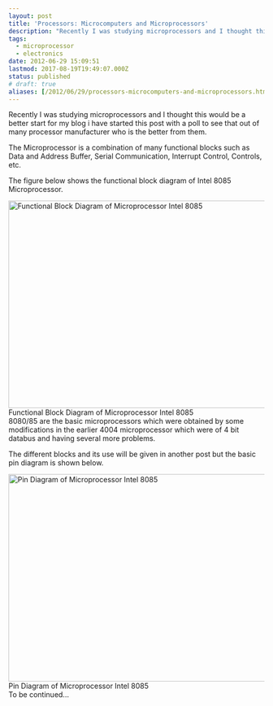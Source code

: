 ```yaml
---
layout: post
title: 'Processors: Microcomputers and Microprocessors'
description: "Recently I was studying microprocessors and I thought this would be a better start for my blog i have started this post with a poll to see that out of many processor manufacturer who is the better from them."
tags:
  - microprocessor
  - electronics
date: 2012-06-29 15:09:51
lastmod: 2017-08-19T19:49:07.000Z
status: published
# draft: true
aliases: [/2012/06/29/processors-microcomputers-and-microprocessors.html]
---
```


Recently I was studying microprocessors and I thought this would be a better start for my blog i have started this post with a poll to see that out of many processor manufacturer who is the better from them.

The Microprocessor is a combination of many functional blocks such as Data and Address Buffer, Serial Communication, Interrupt Control, Controls, etc.

The figure below shows the functional block diagram of Intel 8085 Microprocessor.
<div id="container">
<a href="http://dtchanpura.files.wordpress.com/2012/06/arhitecture-pic1.png"><img class="size-full wp-image-19 " title="Figure 1" src="http://dtchanpura.files.wordpress.com/2012/06/arhitecture-pic1.png" alt="Functional Block Diagram of Microprocessor Intel 8085" width="560" height="408" /></a><br /> Functional Block Diagram of Microprocessor Intel 8085
</div>
8080/85 are the basic microprocessors which were obtained by some modifications in the earlier 4004 microprocessor which were of 4 bit databus and having several more problems.

The different blocks and its use will be given in another post but the basic pin diagram is shown below.

<div id="container"><a href="http://ustudy.in/sites/default/files/Pin.jpg"><img class="size-full wp-image-19 " title="Figure 2" src="http://ustudy.in/sites/default/files/Pin.jpg" alt="Pin Diagram of Microprocessor Intel 8085" width="560" height="408" /></a><br /> Pin Diagram of Microprocessor Intel 8085
</div>
To be continued...
